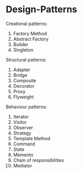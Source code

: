 # Design-Patterns

Creational patterns:
1. Factory Method
2. Abstract Factory
3. Builder
4. Singleton

Structural patterns:
1. Adapter
2. Bridge
3. Composite
4. Decorator
5. Proxy
6. Flyweight

Behaviour patterns:
1. Iterator
2. Visitor
3. Observer
4. Strategy
5. Template Method
6. Command
7. State
8. Memento
9. Chain of responsibilities
10. Mediator